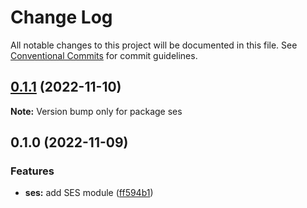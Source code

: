 # Change Log

All notable changes to this project will be documented in this file.
See [Conventional Commits](https://conventionalcommits.org) for commit guidelines.

## [0.1.1](https://github.com/aldra-consulting/infrastructure-modules/compare/ses@0.1.0...ses@0.1.1) (2022-11-10)

**Note:** Version bump only for package ses





## 0.1.0 (2022-11-09)


### Features

* **ses:** add SES module ([ff594b1](https://github.com/aldra-consulting/infrastructure-modules/commit/ff594b194a9f72912e7ed4be14709dd6da6e7fa2))
